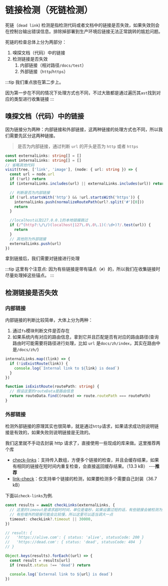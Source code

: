 # 链接检测（死链检测）

死链（`dead link`) 检测是指检测代码或者文档中的链接是否失效，如果失效则会在控制台输出错误信息。排除掉部署到生产环境后链接无法正常跳转的尴尬问题。

死链的检查总体上分为两部分：

1. 嗅探文档（代码）中的链接
2. 检测链接是否失效
   1. 内部链接（相对路径`/docs/test`）
   2. 外部链接（`http`/`https`）

:::tip
我们重点放在第二步上。

因为第一步在不同的情况下处理方式也不同，不过大致都是通过遍历其`ast`找到对应的类型进行收集链接
:::

## 嗅探文档（代码）中的链接

因为链接分为两种：内部链接和外部链接，这两种链接的处理方式也不同，所以我们需要先区分这两种链接。

> 是否为内部链接，通过判断 `url` 的开头是否为 `http` 或者 `https`

```ts
const externalLinks: string[] = []
const internalLinks: string[] = []
// 省略其他代码
visit(tree, ['link', 'image'], (node: { url: string }) => {
  const url = node.url
  if (!url) return
  if (internalLinks.includes(url) || externalLinks.includes(url)) return

  // 判断是否为内部链接
  if (!url.startsWith('http') && !url.startsWith('https')) {
    internalLinks.push(normalizeRoutePath(url?.split('#')[0]))
    return
  }

  //localhost以及127.0.0.1的本地链接跳过
  if (/^(http?:\/\/)(localhost|127\.0\.0\.1)(:\d+)?/.test(url)) {
    return
  }
  // 其他则为外部链接
  externalLinks.push(url)
})
```

拿到链接后，我们需要对链接进行处理

:::tip
这里有个注意点: 因为有些链接是带有锚点（`#`）的，所以我们在收集链接时尽量处理掉这些锚点。
:::

## 检测链接是否失效

### 内部链接

内部链接的判断比较简单，大体上分为两种：

1. 通过`fs`模块判断文件是否存在
2. 如果系统内有对应的路由信息，拿到它并且匹配是否有对应的路由路径(查询路由时可能需要将路径进行处理，比如 `url` 是`docs/zh/index`，其实在路由中是`/docs/zh/`)

```ts
internalLinks.map((link) => {
  if (!isExistRoute(link)) {
    console.log(`Internal link to ${link} is dead`)
  }
})

function isExistRoute(routePath: string) {
  // 假设这里的routeData是路由信息
  return routeData.find((route) => route.routePath === routePath)
}
```

### 外部链接

检测外部链接的原理其实也很简单，就是通过`http`请求，如果请求成功则说明链接是有效的，如果失败则说明链接是无效的。

我们这里就不手动去封装 http 请求了，直接使用一些现成的库来做。这里推荐两个库

- [check-links](https://www.npmjs.com/package/check-links)：支持传入数组，方便多个链接的检查，并且会缓存结果，如果有相同的链接在短时间内重复检查，会直接返回缓存结果。（13.3 kB） ---**推荐**
- [link-check](https://www.npmjs.com/package/link-check)：仅支持单个链接的检测，如果要检测多个需要自己封装（36.7 kB）

下面以`check-links`为例.

```ts
const results = await checkLinks(externalLinks, {
  // 这里的timeout是请求超时时间，单位是毫秒，如果设置过短的话，有些链接会被检测为死链
  // 有些墙外的链接可能会比较慢，所以这里可以适当调大一点
  timeout: checkLink?.timeout || 30000,
})

// result: {
//   'https://alive.com': { status: 'alive', statusCode: 200 }
//   'https://dead.com': { status: 'dead', statusCode: 404  }
// }

Object.keys(results).forEach((url) => {
  const result = results[url]
  if (result.status !== 'dead') return

  console.log(`External link to ${url} is dead`)
})
```
